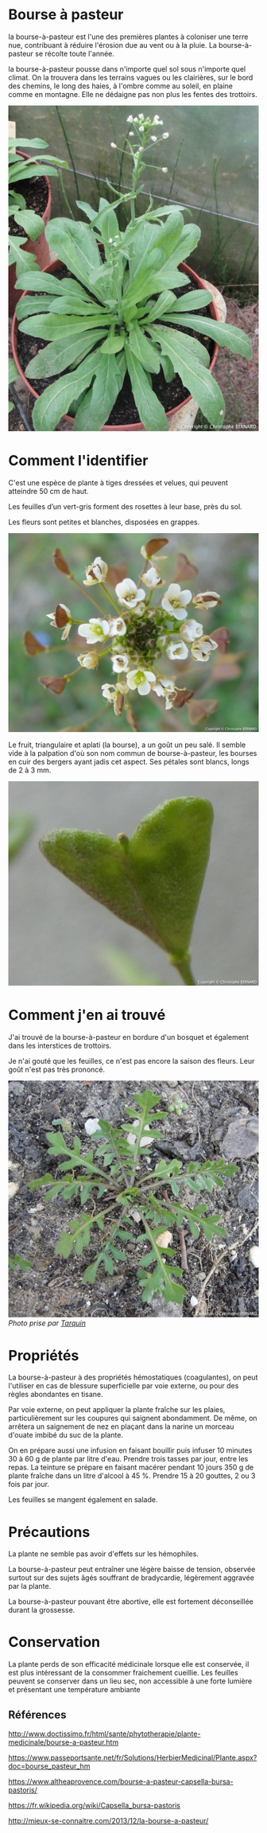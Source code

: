 # Bourse à pasteur

la bourse-à-pasteur est l'une des premières plantes à coloniser une terre nue, contribuant à réduire l'érosion due au vent ou à la pluie. La bourse-à-pasteur se récolte toute l'année.

la bourse-à-pasteur pousse dans n'importe quel sol sous n'importe quel climat. On la trouvera dans les terrains vagues ou les clairières, sur le bord des chemins, le long des haies, à l'ombre comme au soleil, en plaine comme en montagne. Elle ne dédaigne pas non plus les fentes des trottoirs.

![plante](plante.jpg)

# Comment l'identifier

C'est une espèce de plante à tiges dressées et velues, qui peuvent atteindre 50 cm de haut.

Les feuilles d’un vert-gris forment des rosettes à leur base, près du sol.

Les fleurs sont petites et blanches, disposées en grappes.

![fleurs](fleurs.jpg)

Le fruit, triangulaire et aplati (la bourse), a un goût un peu salé. Il semble vide à la palpation d'où son nom commun de bourse-à-pasteur, les bourses en cuir des bergers ayant jadis cet aspect. Ses pétales sont blancs, longs de 2 à 3 mm.

![bourse](bourse.jpg)

# Comment j'en ai trouvé

J'ai trouvé de la bourse-à-pasteur en bordure d'un bosquet et également dans les interstices de trottoirs. 

Je n'ai gouté que les feuilles, ce n'est pas encore la saison des fleurs. Leur goût n'est pas très prononcé.

![feuilles](feuilles.jpg)
_Photo prise par [Tarquin](https://commons.wikimedia.org/w/index.php?title=User:Tarquin&action=edit&redlink=1)_

# Propriétés

La bourse-à-pasteur à des propriétés hémostatiques (coagulantes), on peut l'utiliser en cas de blessure superficielle par voie externe, ou pour des règles abondantes en tisane.

Par voie externe, on peut appliquer la plante fraîche sur les plaies, particulièrement sur les coupures qui saignent abondamment. De même, on arrêtera un saignement de nez en plaçant dans la narine un morceau d'ouate imbibé du suc de la plante.

On en prépare aussi une infusion en faisant bouillir puis infuser 10 minutes 30 à 60 g de plante par litre d'eau. Prendre trois tasses par jour, entre les repas. La teinture se prépare en faisant macérer pendant 10 jours 350 g de plante fraîche dans un litre d'alcool à 45 %. Prendre 15 à 20 gouttes, 2 ou 3 fois par jour.

Les feuilles se mangent également en salade.

# Précautions

La plante ne semble pas avoir d'effets sur les hémophiles. 

La bourse-à-pasteur peut entraîner une légère baisse de tension, observée surtout sur des sujets âgés souffrant de bradycardie, légèrement aggravée par la plante.

La bourse-à-pasteur pouvant être abortive, elle est fortement déconseillée durant la grossesse.

# Conservation

La plante perds de son efficacité médicinale lorsque elle est conservée, il est plus intéressant de la consommer fraichement cueillie. Les feuilles peuvent se conserver dans un lieu sec, non accessible à une forte lumière et présentant une température ambiante 

## Références

http://www.doctissimo.fr/html/sante/phytotherapie/plante-medicinale/bourse-a-pasteur.htm

https://www.passeportsante.net/fr/Solutions/HerbierMedicinal/Plante.aspx?doc=bourse_pasteur_hm

https://www.altheaprovence.com/bourse-a-pasteur-capsella-bursa-pastoris/

https://fr.wikipedia.org/wiki/Capsella_bursa-pastoris

http://mieux-se-connaitre.com/2013/12/la-bourse-a-pasteur/
